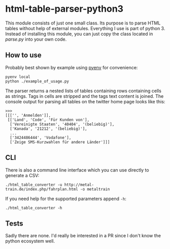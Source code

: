 # html-table-parser-python3

This module consists of just one small class. Its purpose is to parse HTML
tables without help of external modules. Everything I use is part of python 3.
Instead of installing this module, you can just copy the class located in
*parse.py* into your own code.

## How to use

Probably best shown by example using [pyenv](https://github.com/pyenv/pyenv)
for convenience:

    pyenv local
    python ./example_of_usage.py

The parser returns a nested lists of tables containing rows containing cells
as strings. Tags in cells are stripped and the tags text content is joined.
The console output for parsing all tables on the twitter home page looks
like this:

```
>>> 
[[['', 'Anmelden']],
 [['Land', 'Code', 'Für Kunden von'],
  ['Vereinigte Staaten', '40404', '(beliebig)'],
  ['Kanada', '21212', '(beliebig)'],
  ...
  ['3424486444', 'Vodafone'],
  ['Zeige SMS-Kurzwahlen für andere Länder']]]
```

## CLI

There is also a command line interface which you can use directly to
generate a CSV:

    ./html_table_converter -u http://metal-train.de/index.php/fahrplan.html -o metaltrain

If you need help for the supported parameters append `-h`:

    ./html_table_converter -h

## Tests

Sadly there are none. I'd really be interested in a PR since I don't know
the python ecosystem well.


